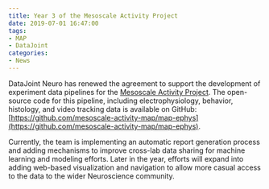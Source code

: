 ```yaml
---
title: Year 3 of the Mesoscale Activity Project
date: 2019-07-01 16:47:00
tags:
- MAP
- DataJoint
categories: 
- News
---
```

DataJoint Neuro has renewed the agreement to support the development of experiment data pipelines for the [Mesoscale Activity Project](https://www.simonsfoundation.org/funded-project/multi-regional-neuronal-dynamics-of-memory-guided-flexible-behavior/). The open-source code for this pipeline, including electrophysiology, behavior, histology, and video tracking data is available on GitHub: [https://github.com/mesoscale-activity-map/map-ephys](https://github.com/mesoscale-activity-map/map-ephys).

Currently, the team is implementing an automatic report generation process and adding mechanisms to improve cross-lab data sharing for machine learning and modeling efforts. Later in the year, efforts will expand into adding web-based visualization and navigation to allow more casual access to the data to the wider Neuroscience community.
